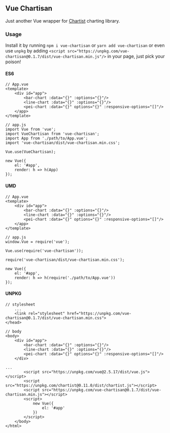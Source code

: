 ## Vue Chartisan

Just another Vue wrapper for [Chartist](http://gionkunz.github.io/chartist-js/) charting library.

### Usage
Install it by running `npm i vue-chartisan` or `yarn add vue-chartisan` or even use `unpkg` by adding `<script src="https://unpkg.com/vue-chartisan@0.1.7/dist/vue-chartisan.min.js"/>` in your page, just pick your poison!

#### ES6
```
// App.vue
<template>
    <div id="app">
        <bar-chart :data="{}" :options="{}"/>
        <line-chart :data="{}" :options="{}"/>
        <pei-chart :data="{}" options="{}" :responsive-options="[]"/>
    </app>
</template>

// app.js
import Vue from 'vue';
import VueChartisan from 'vue-chartisan';
import App from './path/to/App.vue';
import 'vue-chartisan/dist/vue-chartisan.min.css';

Vue.use(VueChartisan);

new Vue({
    el: '#app',
    render: h => h(App)
});
```
#### UMD
```
// App.vue
<template>
    <div id="app">
        <bar-chart :data="{}" :options="{}"/>
        <line-chart :data="{}" :options="{}"/>
        <pei-chart :data="{}" options="{}" :responsive-options="[]"/>
    </app>
</template>

// app.js 
window.Vue = require('vue');

Vue.use(require('vue-chartisan'));

require('vue-chartisan/dist/vue-chartisan.min.css');

new Vue({
    el: '#app',
    render: h => h(require('./path/to/App.vue'))
});
```
#### UNPKG
```
// stylesheet
    ...
    <link rel="stylesheet" href="https://unpkg.com/vue-chartisan@0.1.7/dist/vue-chartisan.min.css">
</head>

// body
<body>
    <div id="app">
        <bar-chart :data="{}" :options="{}"/>
        <line-chart :data="{}" :options="{}"/>
        <pei-chart :data="{}" options="{}" :responsive-options="[]"/>
    </div>

...
        <script src="https://unpkg.com/vue@2.5.17/dist/vue.js"></script>
        <script src="https://unpkg.com/chartist@0.11.0/dist/chartist.js"></script>
        <script src="https://unpkg.com/vue-chartisan@0.1.7/dist/vue-chartisan.min.js"></script>
        <script>
            new Vue({
                el: '#app'
            })
        </script>
    </body>
</html>
```